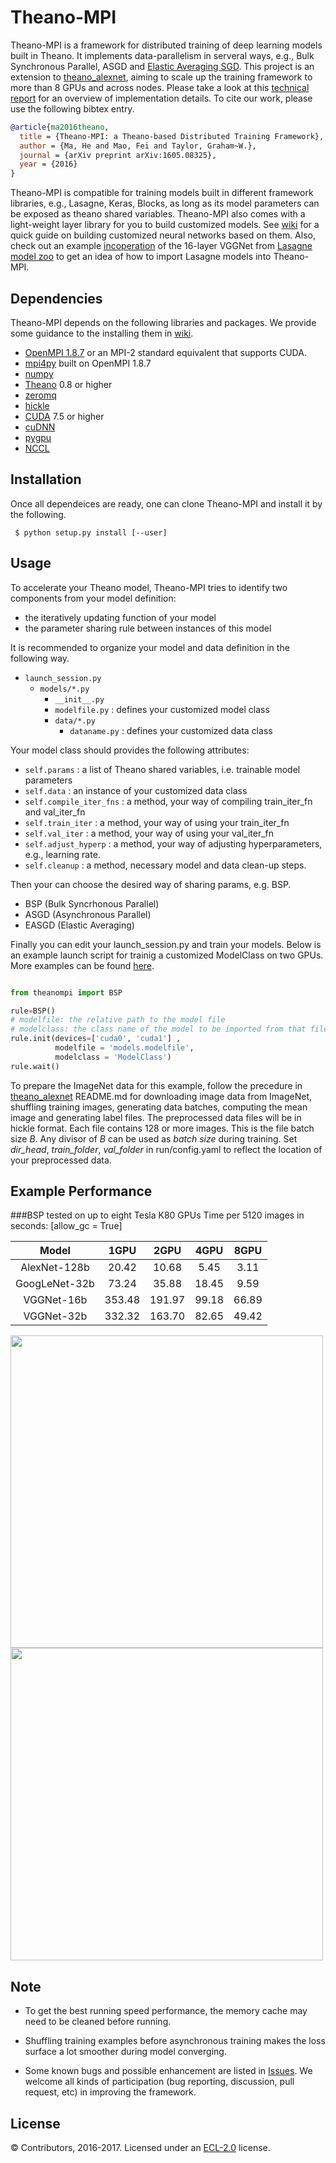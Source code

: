 # Theano-MPI
Theano-MPI is a framework for distributed training of deep learning models built in Theano. It implements data-parallelism in serveral ways, e.g., Bulk Synchronous Parallel, ASGD and [Elastic Averaging SGD](https://arxiv.org/abs/1412.6651). This project is an extension to [theano_alexnet](https://github.com/uoguelph-mlrg/theano_alexnet), aiming to scale up the training framework to more than 8 GPUs and across nodes. Please take a look at this [technical report](http://arxiv.org/abs/1605.08325) for an overview of implementation details. To cite our work, please use the following bibtex entry.

```bibtex
@article{ma2016theano,
  title = {Theano-MPI: a Theano-based Distributed Training Framework},
  author = {Ma, He and Mao, Fei and Taylor, Graham~W.},
  journal = {arXiv preprint arXiv:1605.08325},
  year = {2016}
}
```

Theano-MPI is compatible for training models built in different framework libraries, e.g., Lasagne, Keras, Blocks, as long as its model parameters can be exposed as theano shared variables. Theano-MPI also comes with a light-weight layer library for you to build customized models. See [wiki](https://github.com/uoguelph-mlrg/Theano-MPI/wiki) for a quick guide on building customized neural networks based on them. Also, check out an example [incoperation](https://github.com/uoguelph-mlrg/Theano-MPI/blob/master/theanompi/models/lasagne_model_zoo/vgg.py) of the 16-layer VGGNet from [Lasagne model zoo](https://github.com/Lasagne/Recipes/blob/master/modelzoo/) to get an idea of how to import Lasagne models into Theano-MPI.

## Dependencies

Theano-MPI depends on the following libraries and packages. We provide some guidance to the installing them in [wiki](https://github.com/uoguelph-mlrg/Theano-MPI/wiki/Guidance-to-installing-some-dependencies-of-Theano-MPI).
* [OpenMPI 1.8.7](http://www.open-mpi.org/) or an MPI-2 standard equivalent that supports CUDA.
* [mpi4py](https://pypi.python.org/pypi/mpi4py) built on OpenMPI 1.8.7
* [numpy](http://www.numpy.org/)
* [Theano](http://deeplearning.net/software/theano/) 0.8 or higher
* [zeromq](http://zeromq.org/bindings:python)
* [hickle](https://github.com/telegraphic/hickle)
* [CUDA](https://developer.nvidia.com/cuda-toolkit-70) 7.5 or higher
* [cuDNN](https://developer.nvidia.com/cudnn)
* [pygpu](http://deeplearning.net/software/libgpuarray/installation.html)
* [NCCL](https://github.com/NVIDIA/nccl)

## Installation 

Once all dependeices are ready, one can clone Theano-MPI and install it by the following.

```
 $ python setup.py install [--user]
```

## Usage

To accelerate your Theano model, Theano-MPI tries to identify two components from your model definition:

* the iteratively updating function of your model
* the parameter sharing rule between instances of this model


It is recommended to organize your model and data definition in the following way.

* `launch_session.py`
  * `models/*.py`
    * `__init__.py`
    * `modelfile.py` : defines your customized model class
    * `data/*.py`
      * `dataname.py` : defines your customized data class

Your model class should provides the following attributes:

* `self.params` : a list of Theano shared variables, i.e. trainable model parameters
* `self.data` : an instance of your customized data class
* `self.compile_iter_fns` : a method, your way of compiling train_iter_fn and val_iter_fn
* `self.train_iter` : a method, your way of using your train_iter_fn
* `self.val_iter` : a method, your way of using your val_iter_fn
* `self.adjust_hyperp` : a method, your way of adjusting hyperparameters, e.g., learning rate.
* `self.cleanup` : a method, necessary model and data clean-up steps.

Then your can choose the desired way of sharing params, e.g. BSP.

* BSP (Bulk Syncrhonous Parallel)
* ASGD (Asynchronous Parallel)
* EASGD (Elastic Averaging)

Finally you can edit your launch_session.py and train your models. Below is an example launch script for trainig a customized ModelClass on two GPUs. More examples can be found [here](https://github.com/uoguelph-mlrg/Theano-MPI/tree/master/examples).

```python

from theanompi import BSP

rule=BSP()
# modelfile: the relative path to the model file
# modelclass: the class name of the model to be imported from that file
rule.init(devices=['cuda0', 'cuda1'] , 
          modelfile = 'models.modelfile', 
          modelclass = 'ModelClass') 
rule.wait()
```

To prepare the ImageNet data for this example, follow the precedure in [theano_alexnet](https://github.com/uoguelph-mlrg/theano_alexnet) README.md for downloading image data from ImageNet, shuffling training images, generating data batches, computing the mean image and generating label files. The preprocessed data files will be in hickle format. Each file contains 128 or more images. This is the file batch size *B*. Any divisor of *B* can be used as *batch size* during training. Set *dir_head*, *train_folder*, *val_folder* in run/config.yaml to reflect the location of your preprocessed data.

## Example Performance

###BSP tested on up to eight Tesla K80 GPUs
Time per 5120 images in seconds: [allow_gc = True]

| Model | 1GPU  | 2GPU  | 4GPU  | 8GPU  |
| :---: | :---: | :---: | :---: | :---: |
| AlexNet-128b | 20.42 | 10.68 | 5.45 | 3.11 |
| GoogLeNet-32b | 73.24 | 35.88 | 18.45 | 9.59 |
| VGGNet-16b | 353.48 | 191.97 | 99.18 | 66.89 |
| VGGNet-32b | 332.32 | 163.70 | 82.65 | 49.42 |
<img src=https://github.com/uoguelph-mlrg/Parallel-training/raw/master/show/val_a.png width=500/>
<img src=https://github.com/uoguelph-mlrg/Parallel-training/raw/master/show/val_g.png width=500/>

## Note

* To get the best running speed performance, the memory cache may need to be cleaned before running.

* Shuffling training examples before asynchronous training makes the loss surface a lot smoother during model converging.

* Some known bugs and possible enhancement are listed in [Issues](https://github.com/uoguelph-mlrg/Theano-MPI/issues). We welcome all kinds of participation (bug reporting, discussion, pull request, etc) in improving the framework.

## License

© Contributors, 2016-2017. Licensed under an [ECL-2.0](https://github.com/uoguelph-mlrg/Theano-MPI/blob/reorg/LICENSE) license.
